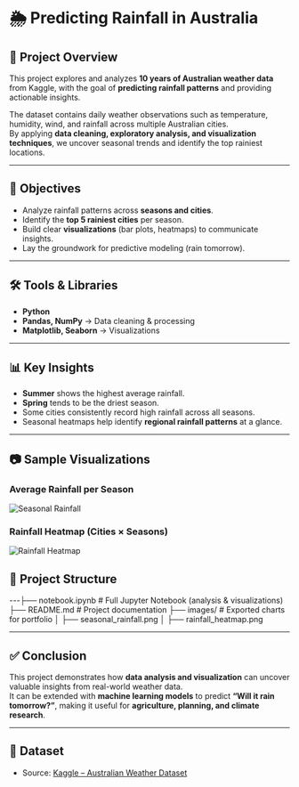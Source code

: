 # 🌦️ Predicting Rainfall in Australia

## 📌 Project Overview
This project explores and analyzes **10 years of Australian weather data** from Kaggle, with the goal of **predicting rainfall patterns** and providing actionable insights.  

The dataset contains daily weather observations such as temperature, humidity, wind, and rainfall across multiple Australian cities.  
By applying **data cleaning, exploratory analysis, and visualization techniques**, we uncover seasonal trends and identify the top rainiest locations.  

---

## 🎯 Objectives
- Analyze rainfall patterns across **seasons and cities**.  
- Identify the **top 5 rainiest cities** per season.  
- Build clear **visualizations** (bar plots, heatmaps) to communicate insights.  
- Lay the groundwork for predictive modeling (rain tomorrow).  

---

## 🛠️ Tools & Libraries
- **Python**  
- **Pandas, NumPy** → Data cleaning & processing  
- **Matplotlib, Seaborn** → Visualizations  

---

## 📊 Key Insights
- **Summer** shows the highest average rainfall.  
-  **Spring** tends to be the driest season.  
- Some cities consistently record high rainfall across all seasons.  
- Seasonal heatmaps help identify **regional rainfall patterns** at a glance.  

---

## 📷 Sample Visualizations
### Average Rainfall per Season
![Seasonal Rainfall](images/seasonal_rainfall.png)

### Rainfall Heatmap (Cities × Seasons)
![Rainfall Heatmap](images/rainfall_heatmap.png)

## 📂 Project Structure
---├── notebook.ipynb # Full Jupyter Notebook (analysis & visualizations)
├── README.md # Project documentation
├── images/ # Exported charts for portfolio
│ ├── seasonal_rainfall.png
│ ├── rainfall_heatmap.png


---

## ✅ Conclusion
This project demonstrates how **data analysis and visualization** can uncover valuable insights from real-world weather data.  
It can be extended with **machine learning models** to predict **“Will it rain tomorrow?”**, making it useful for **agriculture, planning, and climate research**.

---

## 📎 Dataset
- Source: [Kaggle – Australian Weather Dataset](https://www.kaggle.com/datasets/jsphyg/weather-dataset-rattle-package)



